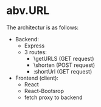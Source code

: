 # abv.URL

The architectur is as follows:

- Backend:
  - Express
  - 3 routes:
    - \getURLS (GET request)
    - \shorten (POST request)
    - \:shortUrl (GET request)
- Frontend (client):
  - React
  - React-Bootsrop
  - fetch proxy to backend
